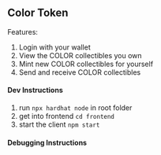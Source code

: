## Color Token
Features:
1. Login with your wallet
2. View the COLOR collectibles you own 
3. Mint new COLOR collectibles for yourself
4. Send and receive COLOR collectibles


#### Dev Instructions

1. run `npx hardhat node` in root folder
2. get into frontend
    `cd frontend`
3. start the client
    `npm start`


#### Debugging Instructions